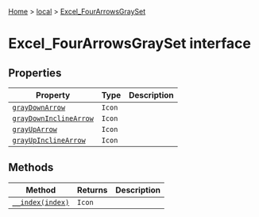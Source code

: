 [Home](./index) &gt; [local](local.md) &gt; [Excel\_FourArrowsGraySet](local.excel_fourarrowsgrayset.md)

# Excel\_FourArrowsGraySet interface

## Properties

|  Property | Type | Description |
|  --- | --- | --- |
|  [`grayDownArrow`](local.excel_fourarrowsgrayset.graydownarrow.md) | `Icon` |  |
|  [`grayDownInclineArrow`](local.excel_fourarrowsgrayset.graydowninclinearrow.md) | `Icon` |  |
|  [`grayUpArrow`](local.excel_fourarrowsgrayset.grayuparrow.md) | `Icon` |  |
|  [`grayUpInclineArrow`](local.excel_fourarrowsgrayset.grayupinclinearrow.md) | `Icon` |  |

## Methods

|  Method | Returns | Description |
|  --- | --- | --- |
|  [`__index(index)`](local.excel_fourarrowsgrayset.__index.md) | `Icon` |  |

